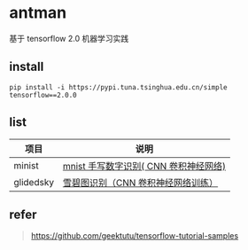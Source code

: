 # antman
基于 tensorflow 2.0 机器学习实践


## install

```
pip install -i https://pypi.tuna.tsinghua.edu.cn/simple tensorflow==2.0.0
```

## list

| 项目 | 说明 |
| ------------ | ------------ |
| minist      |  [mnist 手写数字识别( CNN 卷积神经网络)](https://geektutu.com/post/tensorflow2-mnist-cnn.html) |
| glidedsky   | [雪碧图识别（CNN 卷积神经网络训练）]((https://www.cnblogs.com/TurboWay/p/13678074.html) ) |



## refer

>https://github.com/geektutu/tensorflow-tutorial-samples